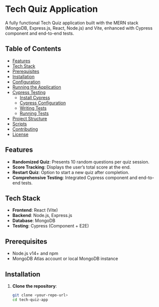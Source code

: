 # Tech Quiz Application

A fully functional Tech Quiz application built with the MERN stack (MongoDB, Express.js, React, Node.js) and Vite, enhanced with Cypress component and end-to-end tests.

## Table of Contents

- [Features](#features)
- [Tech Stack](#tech-stack)
- [Prerequisites](#prerequisites)
- [Installation](#installation)
- [Configuration](#configuration)
- [Running the Application](#running-the-application)
- [Cypress Testing](#cypress-testing)
  - [Install Cypress](#install-cypress)
  - [Cypress Configuration](#cypress-configuration)
  - [Writing Tests](#writing-tests)
  - [Running Tests](#running-tests)
- [Project Structure](#project-structure)
- [Scripts](#scripts)
- [Contributing](#contributing)
- [License](#license)

## Features

- **Randomized Quiz**: Presents 10 random questions per quiz session.
- **Score Tracking**: Displays the user’s total score at the end.
- **Restart Quiz**: Option to start a new quiz after completion.
- **Comprehensive Testing**: Integrated Cypress component and end-to-end tests.

## Tech Stack

- **Frontend**: React (Vite)
- **Backend**: Node.js, Express.js
- **Database**: MongoDB
- **Testing**: Cypress (Component + E2E)

## Prerequisites

- Node.js v14+ and npm
- MongoDB Atlas account or local MongoDB instance

## Installation

1. **Clone the repository**:
   ```bash
   git clone <your-repo-url>
   cd tech-quiz-app

